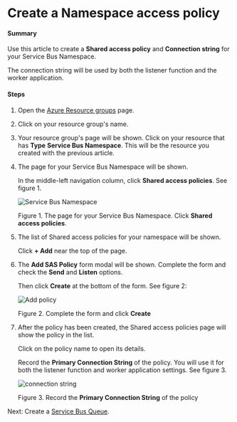 # Create a Namespace access policy

#### Summary
Use this article to create a 
**Shared access policy** and **Connection string**
for your Service Bus Namespace.

The connection string will be used by both
the listener function and the worker application.

#### Steps
1. Open the 
   [Azure Resource groups](https://portal.azure.com/#blade/HubsExtension/BrowseResourceGroupBlade/resourceType/Microsoft.Resources%2Fsubscriptions%2FresourceGroups)
   page.
1. Click on your resource group's name.
1. Your resource group's page will be shown.
   Click on your resource that has **Type**
   **Service Bus Namespace**. This will be the 
   resource you created with the previous article.
1. The page for your Service Bus Namespace will be shown. 
   
   In the middle-left navigation column,
   click **Shared access policies**. See figure 1.

   ![Service Bus Namespace](Azure.04.svc.namespace.page.png)
   
   Figure 1. The page for your Service Bus Namespace. Click **Shared access policies**.

1. The list of Shared access policies for your namespace 
   will be shown.

   Click **+ Add** near the top of the page.

1. The **Add SAS Policy** form modal will be shown.
   Complete the form and 
   check the **Send** and **Listen** options.
   
   Then click **Create** at the bottom of the form.
   See figure 2:    

   ![Add policy](Azure.05.add.policy.png)
   
   Figure 2. Complete the form and 
   click **Create**

1. After the policy has been created, the 
   Shared access policies page will show the policy
   in the list.

   Click on the policy name to open its details.

   Record the **Primary Connection String** of the
   policy. You will use it for both the listener
   function and worker application settings. See figure 3.

   
   ![connection string](Azure.06.connection.string.png)

   Figure 3. Record the **Primary Connection String** of the
   policy

Next: Create a 
[Service Bus Queue](INSTALLATION_4_svc_bus_queue.md).